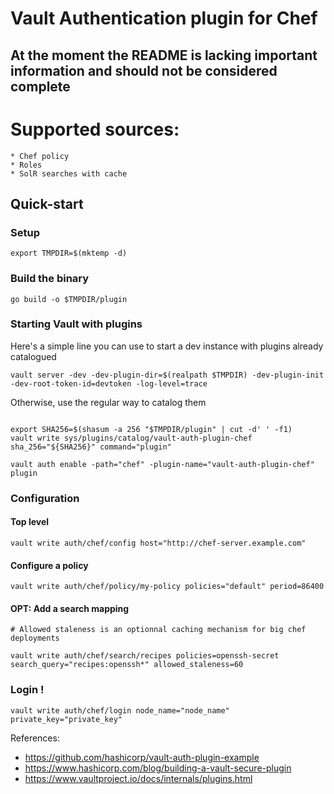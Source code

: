 # Vault Authentication plugin for Chef

## At the moment the README is lacking important information and should not be considered complete

# Supported sources:
    * Chef policy
    * Roles
    * SolR searches with cache
## Quick-start

### Setup
```
export TMPDIR=$(mktemp -d)
```

### Build the binary

```
go build -o $TMPDIR/plugin
```

### Starting Vault with plugins

Here's a simple line you can use to start a dev instance with plugins already catalogued
```
vault server -dev -dev-plugin-dir=$(realpath $TMPDIR) -dev-plugin-init -dev-root-token-id=devtoken -log-level=trace
```

Otherwise, use the regular way to catalog them
~~~

export SHA256=$(shasum -a 256 "$TMPDIR/plugin" | cut -d' ' -f1)
vault write sys/plugins/catalog/vault-auth-plugin-chef sha_256="${SHA256}" command="plugin"

vault auth enable -path="chef" -plugin-name="vault-auth-plugin-chef" plugin
~~~

### Configuration
#### Top level
~~~
vault write auth/chef/config host="http://chef-server.example.com"
~~~

#### Configure a policy
```
vault write auth/chef/policy/my-policy policies="default" period=86400
```

#### OPT: Add a search mapping
```
# Allowed staleness is an optionnal caching mechanism for big chef deployments

vault write auth/chef/search/recipes policies=openssh-secret search_query="recipes:openssh*" allowed_staleness=60
```

### Login !
~~~
vault write auth/chef/login node_name="node_name" private_key="private_key"
~~~

References:

* https://github.com/hashicorp/vault-auth-plugin-example
* https://www.hashicorp.com/blog/building-a-vault-secure-plugin
* https://www.vaultproject.io/docs/internals/plugins.html

